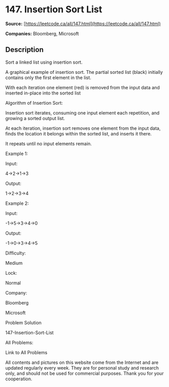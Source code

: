 # 147. Insertion Sort List

**Source:** [https://leetcode.ca/all/147.html](https://leetcode.ca/all/147.html)

**Companies:** Bloomberg, Microsoft

## Description

Sort a linked list using insertion sort.

A graphical example of insertion sort. The partial sorted list (black) initially
            contains only the first element in the list.

With each iteration one element (red) is removed from the input data and inserted
            in-place into the sorted list

Algorithm of Insertion Sort:

Insertion sort iterates, consuming one input element each repetition, and growing a
            sorted output list.

At each iteration, insertion sort removes one element from the input data, finds the
            location it belongs within the sorted list, and inserts it there.

It repeats until no input elements remain.

Example 1:

Input:

4->2->1->3

Output:

1->2->3->4

Example 2:

Input:

-1->5->3->4->0

Output:

-1->0->3->4->5

Difficulty:

Medium

Lock:

Normal

Company:

Bloomberg

Microsoft

Problem Solution

147-Insertion-Sort-List

All Problems:

Link to All Problems

All contents and pictures on this website come from the Internet and are updated regularly every week. They are for personal study and research only, and should not be used for commercial purposes. Thank you for your cooperation.

